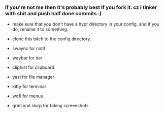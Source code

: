 ### if you're not me then it's probably best if you fork it. cz i tinker with shit and push half done commits :)
- make sure that you don't have a hypr directory in your config. and if you do, rename it to something.
- clone this bitch to the config directory. 

- swaync for notif
- waybar for bar
- cliphist for clipboard
- yazi for file manager
- kitty for terminal
- wofi for menus
- grim and slurp for taking screenshots

